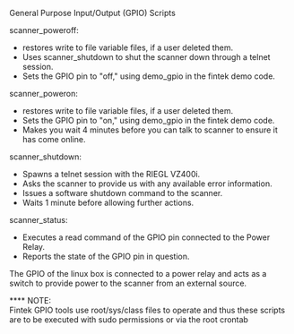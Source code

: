 General Purpose Input/Output (GPIO) Scripts

scanner_poweroff:
 - restores write to file variable files, if a user deleted them.
 - Uses scanner_shutdown to shut the scanner down through a telnet session.
 - Sets the GPIO pin to "off," using demo_gpio in the fintek demo code.

scanner_poweron:
 - restores write to file variable files, if a user deleted them.
 - Sets the GPIO pin to "on," using demo_gpio in the fintek demo code.
 - Makes you wait 4 minutes before you can talk to scanner to ensure it has come online.

scanner_shutdown:
 - Spawns a telnet session with the RIEGL VZ400i.
 - Asks the scanner to provide us with any available error information.
 - Issues a software shutdown command to the scanner.
 - Waits 1 minute before allowing further actions.

scanner_status:
 - Executes a read command of the GPIO pin connected to the Power Relay.
 - Reports the state of the GPIO pin in question.

The GPIO of the linux box is connected to a power relay and acts as a switch to
provide power to the scanner from an external source.

**** NOTE:  
  Fintek GPIO tools use root/sys/class files to operate and thus these scripts
  are to be executed with sudo permissions or via the root crontab

